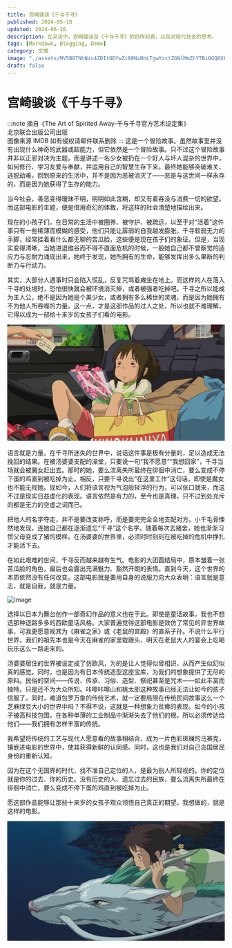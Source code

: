 ```yaml
---
title: 宫崎骏谈《千与千寻》
published: 2024-05-18
updated: 2024-06-16
description: 在采访中，宫崎骏谈及《千与千寻》的创作初衷，以及对现代社会的思考。
tags: [Markdown, Blogging, Demo]
category: 文摘
image: "./assets/MV5BOTNhNzc4ZDItODYwZi00NzNhLTgwYzctZGNlMmZhYTBiOGQ0XkEyXkFqcGdeQXVyMTIwODk1NTQ@-20240518120624-wp0flz9.jpg"
draft: false
---
```



# 宫崎骏谈《千与千寻》

:::note
摘自《The Art of Spirited Away-千与千寻官方艺术设定集》<br>
北京联合出版公司出版<br>
图像来源 IMDB 如有侵权请邮件联系删除
:::
这是一个冒险故事。虽然故事里并没有出现什么神奇的武器或超能力，但它依然是一个冒险故事。只不过这个冒险故事并非以正邪对决为主题，而是讲述一名少女被扔在一个好人与坏人混杂的世界中，如何修行、学习友爱与奉献，并运用自己的智慧生存下来。最终她能够突破难关、逃脱劫难，回到原来的生活中，并不是因为恶被消灭了——恶是与这世间一样永存的，而是因为她获得了生存的能力。

当今社会，善恶变得暧昧不明，明明如此含糊，却又有着吞没与消费一切的欲望。而这部电影的主题，便是借用奇幻的体裁，将这样的社会清楚地描绘出来。

现在的小孩子们，在日常的生活中被圈养、被守护、被疏远，以至于对“活着”这件事只有一些稀薄而模糊的感受，他们只能让孱弱的自我越发膨胀。千寻软弱无力的手脚，经常挂着看什么都无聊的苦瓜脸，这些便是现在孩子们的象征。但是，当现实变得清晰，当她进退维谷而不得不直面危机的时候，一股她自己都不曾察觉的适应力与忍耐力涌现出来，她终于发现，她所拥有的生命，能够发挥出多么果断的判断力与行动力。

其实，大部分人遇事时只会陷入慌乱，反复咒骂着瘫坐在地上。而这样的人在落入千寻的处境时，恐怕很快就会被环境消灭掉，或者被强者吃掉吧。千寻之所以能成为主人公，绝不是因为她是个美少女，或者拥有多么稀世的灵魂，而是因为她拥有不为他人所吞噬的力量。这一点，才是这部作品的过人之处，所以也就不难理解，它得以成为一部给十来岁的女孩子们看的电影。

​![image](assets/image-20240518120805-969zgsp.png)​

语言就是力量。在千寻所迷失的世界中，说话这件事是极有分量的，足以造成无法挽回的结果。在被汤婆婆支配的澡堂，只要说一句“我不愿意”“我想回家”，千寻当场就会被魔女赶出去。那时的她，要么流离失所最终在徘徊中消亡，要么变成不停下蛋的鸡直到被吃掉为止。相反，只要千寻说出“在这里工作”这句话，即使是魔女也不能无视她。现如今，人们将语言视为气泡般轻浮的行为，可以张口就来，而这不过是现实日益虚化的表现。语言依然是有力的，至今也是真理，只不过到处充斥的都是无力的空虚之词而已。

把他人的名字夺走，并不是要改变称呼，而是要完完全全地支配对方。小千毛骨悚然地发现，连她自己都在逐渐遗忘“千寻”这个名字。随着每次去猪舍，她也渐渐习惯父母变成了猪的模样。在汤婆婆的世界里，必须时时刻刻在被吃掉的危机中挣扎才能活下去。

在如此艰难的世间，千寻反而越来越有生气。电影的大团圆结局中，原本皱着一张苦瓜脸的角色，最后也会露出充满魅力、豁然开朗的表情。直到今天，这个世界的本质依然没有任何改变。这部电影就是要用自身的说服力向大众表明：语言就是意志，就是自我，就是力量。

​![image](assets/image-20240518120858-muv540s.png)​

选择以日本为舞台创作一部奇幻作品的意义也在于此。即使是童话故事，我也不想选那种退路多多的西欧童话风格。大家普遍觉得这部电影是效仿了常见的异世界故事，可我更愿意视其为《麻雀之家》或《老鼠的宫殿》的直系子孙。不说什么平行世界，我们的祖先本也是今天在麻雀的家里栽跟头、明天在老鼠大人的宴会上吃喝玩乐这么一路走来的。

汤婆婆居住的世界被设定成了仿欧风，为的是让人觉得似曾相识，从而产生似幻似真的感觉。同时，也是因为有日本传统造型这座宝库，为我们的想象提供了无尽的原料。民俗的空间——传说、传承、习俗、造型、祭祀甚至是咒术——如此丰富而独特，只是还不为大众所知。咔嚓咔嚓山和桃太郎这种故事已经无法让如今的孩子信服了。同时，难道包罗万象的传统艺术，就一定要局限在传统民间故事这么一个芝麻绿豆大小的世界中吗？不得不说，这就是一种想象力贫瘠的表现。如今的小孩子被高科技包围，在各种单薄的工业制品中渐渐失去了他们的根。所以必须传达给他们——我们拥有怎样丰富的传统。

我希望将传统的工艺与现代人愿意看的故事相结合，成为一片色彩斑斓的马赛克，镶嵌进电影的世界中，使其获得新鲜的认同感。同时，这也是我们对自己岛国居民身份的重新认知。

因为在这个无国界的时代，找不准自己定位的人，是最为别人所轻视的。你的定位就是你的过去、你的历史。没有历史的人、遗忘过去的民族，要么流离失所最终在徘徊中消亡，要么变成不停下蛋的鸡直到被吃掉为止。

愿这部作品能够让那些十来岁的女孩子观众领悟自己真正的期望。我想做的，就是这样的电影。

​![image](assets/image-20240518120946-nh6o8or.png)​
